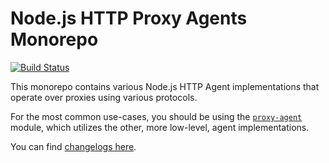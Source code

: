 Node.js HTTP Proxy Agents Monorepo
==================================
[![Build Status](https://github.com/TooTallNate/proxy-agents/workflows/Node%20CI/badge.svg)](https://github.com/TooTallNate/proxy-agents/actions?workflow=Node+CI)

This monorepo contains various Node.js HTTP Agent implementations that operate over proxies using various protocols.

For the most common use-cases, you should be using the [`proxy-agent`](./packages/proxy-agent) module, which utilizes the other, more low-level, agent implementations.

You can find [changelogs here](CHANGELOG.md).
